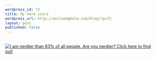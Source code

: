 ```yaml
--- 
wordpress_id: 72
title: My nerd score
wordpress_url: http://anilwadghule.com/blog/?p=72
layout: post
published: false
---
```

<a href="http://www.wxplotter.com/ft_nq.php?im"><br /><img src="http://www.wxplotter.com/images/ft/nq.php?val=2750" alt="I am nerdier than 83% of all people. Are you nerdier? Click here to find out!" /> </a>
